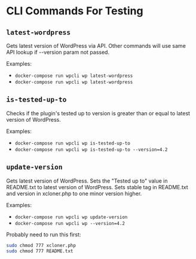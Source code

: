 # CLI Commands For Testing


## `latest-wordpress`

Gets latest version of WordPress via API. Other commands will use same API lookup if --version param not passed.

Examples:
- `docker-compose run wpcli wp latest-wordpress`
- `docker-compose run wpcli wp latest-wordpress`
## `is-tested-up-to`

Checks if the plugin's tested up to version is greater than or equal to latest version of WordPress.

Examples:
- `docker-compose run wpcli wp is-tested-up-to`
- `docker-compose run wpcli wp is-tested-up-to --version=4.2`

## `update-version`

Gets latest version of WordPress. Sets the "Tested up to" value in README.txt to latest version of WordPress. Sets stable tag in README.txt and version in xcloner.php to one minor version higher.

Examples:
- `docker-compose run wpcli wp update-version`
- `docker-compose run wpcli wp --version=4.2`

Probably need to run this first:

```bash
sudo chmod 777 xcloner.php
sudo chmod 777 README.txt
```
